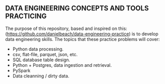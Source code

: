 ## DATA ENGINEERING CONCEPTS AND TOOLS PRACTICING


The purpose of this repository, based and inspired on this: (https://github.com/danielbeach/data-engineering-practice) is to develop data engineering skills. The topics that these practice problems will cover:

- Python data processing.
- csv, flat-file, parquet, json, etc.
- SQL database table design.
- Python + Postgres, data ingestion and retrieval.
- PySpark
- Data cleanning / dirty data.
